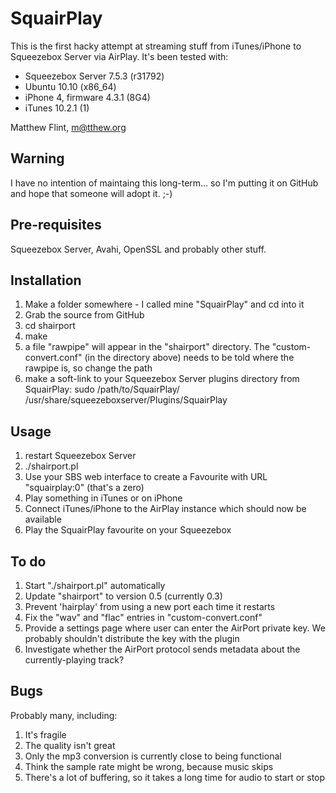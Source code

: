 SquairPlay
========== 
This is the first hacky attempt at streaming stuff from iTunes/iPhone to Squeezebox Server via AirPlay. It's been tested with:

* Squeezebox Server 7.5.3 (r31792)
* Ubuntu 10.10 (x86_64)
* iPhone 4, firmware 4.3.1 (8G4)
* iTunes 10.2.1 (1)

Matthew Flint, m@tthew.org

Warning
-------
I have no intention of maintaing this long-term... so I'm putting it on GitHub and hope that someone will adopt it. ;-) 

Pre-requisites
--------------
Squeezebox Server, Avahi, OpenSSL and probably other stuff.

Installation
------------
1. Make a folder somewhere - I called mine "SquairPlay" and cd into it
2. Grab the source from GitHub
3. cd shairport
4. make
5. a file "rawpipe" will appear in the "shairport" directory. The "custom-convert.conf" (in the directory above) needs to be told where the rawpipe is, so change the path
6. make a soft-link to your Squeezebox Server plugins directory from SquairPlay:
   sudo /path/to/SquairPlay/ /usr/share/squeezeboxserver/Plugins/SquairPlay

Usage
-----
1. restart Squeezebox Server
2. ./shairport.pl
3. Use your SBS web interface to create a Favourite with URL "squairplay:0" (that's a zero)
4. Play something in iTunes or on iPhone
5. Connect iTunes/iPhone to the AirPlay instance which should now be available
6. Play the SquairPlay favourite on your Squeezebox

To do
-----
1. Start "./shairport.pl" automatically
2. Update "shairport" to version 0.5 (currently 0.3)
3. Prevent 'hairplay' from using a new port each time it restarts
4. Fix the "wav" and "flac" entries in "custom-convert.conf"
5. Provide a settings page where user can enter the AirPort private key. We probably shouldn't distribute the key with the plugin
6. Investigate whether the AirPort protocol sends metadata about the currently-playing track?

Bugs
----
Probably many, including:

1. It's fragile
2. The quality isn't great
3. Only the mp3 conversion is currently close to being functional
4. Think the sample rate might be wrong, because music skips
5. There's a lot of buffering, so it takes a long time for audio to start or stop

